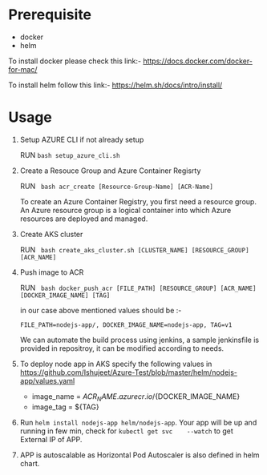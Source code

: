 # Prerequisite

* docker
* helm

To install docker please check this link:-
https://docs.docker.com/docker-for-mac/

To install helm follow this link:-
https://helm.sh/docs/intro/install/


# Usage

1. Setup AZURE CLI if not already setup

   RUN ``` bash setup_azure_cli.sh ```

2. Create a Resouce Group and Azure Container Regisrty

   RUN ``` bash acr_create [Resource-Group-Name] [ACR-Name]```

    To create an Azure Container Registry, you first need a resource group. An Azure resource group is a logical container         into which Azure resources are deployed and managed.


3. Create AKS cluster

   RUN ``` bash create_aks_cluster.sh [CLUSTER_NAME] [RESOURCE_GROUP] [ACR_NAME]```

4. Push image to ACR

   RUN ``` bash docker_push_acr [FILE_PATH] [RESOURCE_GROUP] [ACR_NAME] [DOCKER_IMAGE_NAME] [TAG]```

   in our case above mentioned values should be :-

   ```FILE_PATH=nodejs-app/, DOCKER_IMAGE_NAME=nodejs-app, TAG=v1```
   
   We can automate the build process using jenkins, a sample jenkinsfile is provided in repositroy, it can be modified            according to needs.

5. To deploy node app in AKS specify the following values in https://github.com/Ishujeet/Azure-Test/blob/master/helm/nodejs-app/values.yaml
   * image_name = ${ACR_NAME}.azurecr.io/${DOCKER_IMAGE_NAME}
   * image_tag = ${TAG}

6. Run ```helm install nodejs-app helm/nodejs-app```. Your app will be up and running in few min, check for ```kubectl get svc    --watch``` to get External IP of APP.

7. APP is autoscalable as Horizontal Pod Autoscaler is also defined in helm chart.
